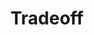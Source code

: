 ---
layout: page
title: Tradeoff 
description: yet another full-stack trading app, for UCLA's CS35L class
img: 
importance: 1
redirect: https://github.com/utahorange/tradeoff
category: projects
---